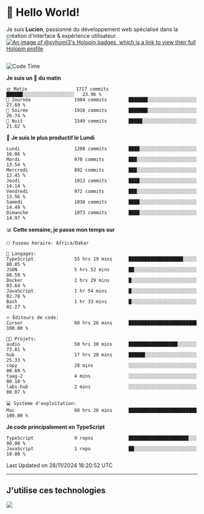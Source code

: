 # 👋 Hello World!

Je suis **Lucien**, passionné du développement web spécialisé dans la création d'interface & expérience utilisateur.
[![An image of @xyhomi3's Holopin badges, which is a link to view their full Holopin profile](https://holopin.me/xyhomi3)](https://holopin.io/@xyhomi3)

##

<!--START_SECTION:waka-->
![Code Time](http://img.shields.io/badge/Code%20Time-2%2C649%20hrs%2050%20mins-blue)

**Je suis un 🐤 du matin** 

```text
🌞 Matin                  1717 commits        ██████░░░░░░░░░░░░░░░░░░░   23.96 % 
🌆 Journée                1984 commits        ███████░░░░░░░░░░░░░░░░░░   27.69 % 
🌃 Soirée                 1916 commits        ███████░░░░░░░░░░░░░░░░░░   26.74 % 
🌙 Nuit                   1549 commits        █████░░░░░░░░░░░░░░░░░░░░   21.62 % 
```
📅 **Je suis le plus productif le Lundi** 

```text
Lundi                    1208 commits        ████░░░░░░░░░░░░░░░░░░░░░   16.86 % 
Mardi                    970 commits         ███░░░░░░░░░░░░░░░░░░░░░░   13.54 % 
Mercredi                 892 commits         ███░░░░░░░░░░░░░░░░░░░░░░   12.45 % 
Jeudi                    1013 commits        ████░░░░░░░░░░░░░░░░░░░░░   14.14 % 
Vendredi                 972 commits         ███░░░░░░░░░░░░░░░░░░░░░░   13.56 % 
Samedi                   1038 commits        ████░░░░░░░░░░░░░░░░░░░░░   14.49 % 
Dimanche                 1073 commits        ████░░░░░░░░░░░░░░░░░░░░░   14.97 % 
```


📊 **Cette semaine, je passe mon temps sur** 

```text
🕑︎ Fuseau horaire: Africa/Dakar

💬 Langages: 
TypeScript               55 hrs 19 mins      ████████████████████░░░░░   80.85 % 
JSON                     5 hrs 52 mins       ██░░░░░░░░░░░░░░░░░░░░░░░   08.59 % 
Docker                   2 hrs 29 mins       █░░░░░░░░░░░░░░░░░░░░░░░░   03.64 % 
JavaScript               1 hr 54 mins        █░░░░░░░░░░░░░░░░░░░░░░░░   02.78 % 
Bash                     1 hr 33 mins        █░░░░░░░░░░░░░░░░░░░░░░░░   02.27 % 

🔥 Éditeurs de code: 
Cursor                   68 hrs 26 mins      █████████████████████████   100.00 % 

🐱‍💻 Projets: 
audio                    50 hrs 30 mins      ██████████████████░░░░░░░   73.81 % 
hub                      17 hrs 20 mins      ██████░░░░░░░░░░░░░░░░░░░   25.33 % 
copy                     28 mins             ░░░░░░░░░░░░░░░░░░░░░░░░░   00.69 % 
taag-2                   4 mins              ░░░░░░░░░░░░░░░░░░░░░░░░░   00.10 % 
labs-hub                 2 mins              ░░░░░░░░░░░░░░░░░░░░░░░░░   00.07 % 

💻 Système d'exploitation: 
Mac                      68 hrs 26 mins      █████████████████████████   100.00 % 
```

**Je code principalement en TypeScript** 

```text
TypeScript               9 repos             ██████████████████████░░░   90.00 % 
JavaScript               1 repo              ██░░░░░░░░░░░░░░░░░░░░░░░   10.00 % 
```




 Last Updated on 28/11/2024 16:20:52 UTC
<!--END_SECTION:waka-->
---

## J'utilise ces technologies

<p align="left">
  <a href="https://skillicons.dev">
    <img src="https://skillicons.dev/icons?i=ts,js,md,scss,tailwind,react,docker,express,astro,vite,nextjs,vercel,figma,ableton" />
  </a>
</p>

